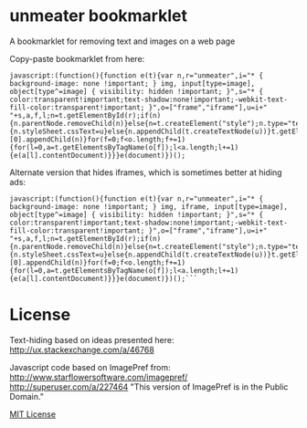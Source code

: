 unmeater bookmarklet
====================

A bookmarklet for removing text and images on a web page

Copy-paste bookmarklet from here:

    javascript:(function(){function e(t){var n,r="unmeater",i="* { background-image: none !important; } img, input[type=image], object[type^=image] { visibility: hidden !important; }",s="* { color:transparent!important;text-shadow:none!important;-webkit-text-fill-color:transparent!important; }",o=["frame","iframe"],u=i+" "+s,a,f,l;n=t.getElementById(r);if(n){n.parentNode.removeChild(n)}else{n=t.createElement("style");n.type="text/css";n.id=r;if(n.styleSheet){n.styleSheet.cssText=u}else{n.appendChild(t.createTextNode(u))}t.getElementsByTagName("head")[0].appendChild(n)}for(f=0;f<o.length;f+=1){for(l=0,a=t.getElementsByTagName(o[f]);l<a.length;l+=1){e(a[l].contentDocument)}}}e(document)})();

Alternate version that hides iframes, which is sometimes better at hiding ads:

    javascript:(function(){function e(t){var n,r="unmeater",i="* { background-image: none !important; } img, iframe, input[type=image], object[type^=image] { visibility: hidden !important; }",s="* { color:transparent!important;text-shadow:none!important;-webkit-text-fill-color:transparent!important; }",o=["frame","iframe"],u=i+" "+s,a,f,l;n=t.getElementById(r);if(n){n.parentNode.removeChild(n)}else{n=t.createElement("style");n.type="text/css";n.id=r;if(n.styleSheet){n.styleSheet.cssText=u}else{n.appendChild(t.createTextNode(u))}t.getElementsByTagName("head")[0].appendChild(n)}for(f=0;f<o.length;f+=1){for(l=0,a=t.getElementsByTagName(o[f]);l<a.length;l+=1){e(a[l].contentDocument)}}}e(document)})();```

# License

Text-hiding based on ideas presented here:
http://ux.stackexchange.com/a/46768

Javascript code based on ImagePref from:
http://www.starflowersoftware.com/imagepref/
http://superuser.com/a/227464
"This version of ImagePref is in the Public Domain."

[MIT License](http://en.wikipedia.org/wiki/MIT_License)